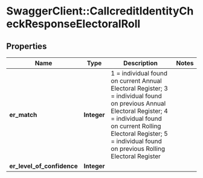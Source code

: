 # SwaggerClient::CallcreditIdentityCheckResponseElectoralRoll

## Properties
Name | Type | Description | Notes
------------ | ------------- | ------------- | -------------
**er_match** | **Integer** | 1 &#x3D; individual found on current Annual Electoral Register; 3 &#x3D; individual found on previous Annual Electoral Register; 4 &#x3D; individual found on current Rolling Electoral Register; 5 &#x3D; individual found on previous Rolling Electoral Register | 
**er_level_of_confidence** | **Integer** |  | 


